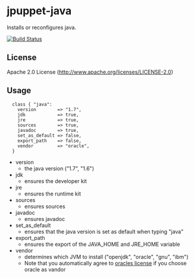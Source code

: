 # jpuppet-java

Installs or reconfigures java.

[![Build Status](https://travis-ci.org/jpuppet/java.png?branch=master)](https://travis-ci.org/jpuppet/java)

## License

Apache 2.0 License (http://www.apache.org/licenses/LICENSE-2.0)

## Usage

```puppet
  class { "java":
    version        => "1.7",
    jdk            => true,
    jre            => true,
    sources        => true,
    javadoc        => true,
    set_as_default => false,
    export_path    => false,
    vendor         => "oracle",
  }
```

* version
    - the java version ("1.7", "1.6")
* jdk
    - ensures the developer kit
* jre
    - ensures the runtime kit
* sources
    - ensures sources
* javadoc
    - ensures javadoc
* set_as_default
    - ensures that the java version is set as default when typing "java"
* export_path
    - ensures the export of the JAVA_HOME and JRE_HOME variable
* vendor
    - determines which JVM to install ("openjdk", "oracle", "gnu", "ibm")
    - Note that you automatically agree to [oracles license](http://www.oracle.com/technetwork/java/javase/terms/license/index.html) if you choose oracle as vandor
